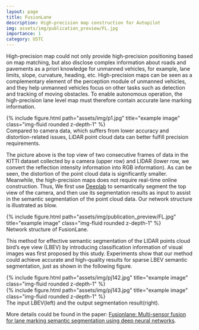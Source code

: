 ```yaml
---
layout: page
title: FusionLane
description: High-precision map construction for Autopilot
img: assets/img/publication_preview/FL.jpg
importance: 1
category: USTC
---
```


High-precision map could not only provide high-precision positioning based on map matching, but also disclose complex information about roads and pavements as a priori knowledge for unmanned vehicles, for example, lane limits, slope, curvature, heading, etc. High-precision maps can be seen as a complementary element of the perception module of unmanned vehicles, and they help unmanned vehicles focus on other tasks such as detection and tracking of moving obstacles. To enable autonomous operation, the high-precision lane level map must therefore contain accurate lane marking information.


<div class="row justify-content-sm-center">
    <div class="col-8">
        {% include figure.html path="assets/img/p1.jpg" title="example image" class="img-fluid rounded z-depth-1" %}
    </div>
</div>
<div class="caption">
    Compared to camera data, which suffers from lower accuracy and distortion-related issues, LiDAR point cloud data can better fulfill precision requirements.
</div>

The picture above is the top view of two consecutive frames of data in the KITTI dataset collected by a camera (upper row) and LIDAR (lower row, we convert the reflection intensity information into RGB information). As can be seen, the distortion of the point cloud data is significantly smaller. Meanwhile, the  high-precision maps does not require real-time online construction. Thus, We first use [Deeplab](https://arxiv.org/abs/1706.05587v3) to semantically segment the top view of the camera, and then use its segmentation results as input to assist in the semantic segmentation of the point cloud data. Our network structure is illustrated as blow.


<div class="row">
    <div class="col-sm mt-3 mt-md-0">
        {% include figure.html path="assets/img/publication_preview/FL.jpg" title="example image" class="img-fluid rounded z-depth-1" %}
    </div>
</div>
<div class="caption">
    Network structure of FusionLane.
</div>

This method for effective semantic segmentation of the LIDAR points cloud bird’s eye view (LBEV) by introducing classification information of visual images was first proposed by this study. Experiments show that our method could achieve accurate and  high-quality results for sparse LBEV semantic segmentation, just as shown in the following figure.  

<div class="row">
    <div class="col-sm mt-3 mt-md-0">
        {% include figure.html path="assets/img/pj142.jpg" title="example image" class="img-fluid rounded z-depth-1" %}
    </div>
    <div class="col-sm mt-3 mt-md-0">
        {% include figure.html path="assets/img/pj143.jpg" title="example image" class="img-fluid rounded z-depth-1" %}
    </div>
</div>
<div class="caption">
    The input LBEV(left) and the output segmentation result(right).
</div>

More details could be found in the paper: [Fusionlane: Multi-sensor fusion for lane marking semantic segmentation using deep neural networks](/publications/).

